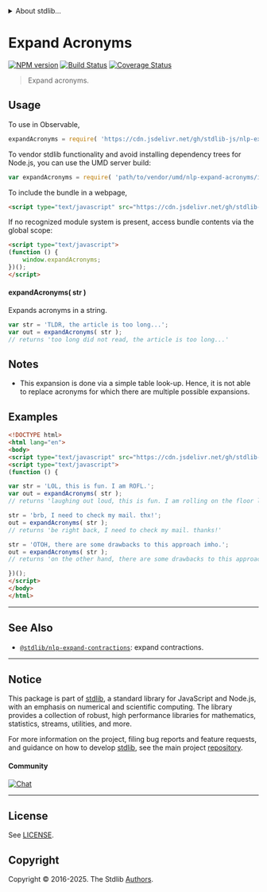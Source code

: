 <!--

@license Apache-2.0

Copyright (c) 2022 The Stdlib Authors.

Licensed under the Apache License, Version 2.0 (the "License");
you may not use this file except in compliance with the License.
You may obtain a copy of the License at

   http://www.apache.org/licenses/LICENSE-2.0

Unless required by applicable law or agreed to in writing, software
distributed under the License is distributed on an "AS IS" BASIS,
WITHOUT WARRANTIES OR CONDITIONS OF ANY KIND, either express or implied.
See the License for the specific language governing permissions and
limitations under the License.

-->


<details>
  <summary>
    About stdlib...
  </summary>
  <p>We believe in a future in which the web is a preferred environment for numerical computation. To help realize this future, we've built stdlib. stdlib is a standard library, with an emphasis on numerical and scientific computation, written in JavaScript (and C) for execution in browsers and in Node.js.</p>
  <p>The library is fully decomposable, being architected in such a way that you can swap out and mix and match APIs and functionality to cater to your exact preferences and use cases.</p>
  <p>When you use stdlib, you can be absolutely certain that you are using the most thorough, rigorous, well-written, studied, documented, tested, measured, and high-quality code out there.</p>
  <p>To join us in bringing numerical computing to the web, get started by checking us out on <a href="https://github.com/stdlib-js/stdlib">GitHub</a>, and please consider <a href="https://opencollective.com/stdlib">financially supporting stdlib</a>. We greatly appreciate your continued support!</p>
</details>

# Expand Acronyms

[![NPM version][npm-image]][npm-url] [![Build Status][test-image]][test-url] [![Coverage Status][coverage-image]][coverage-url] <!-- [![dependencies][dependencies-image]][dependencies-url] -->

> Expand acronyms.

<section class="intro">

</section>

<!-- /.intro -->



<section class="usage">

## Usage

To use in Observable,

```javascript
expandAcronyms = require( 'https://cdn.jsdelivr.net/gh/stdlib-js/nlp-expand-acronyms@umd/browser.js' )
```

To vendor stdlib functionality and avoid installing dependency trees for Node.js, you can use the UMD server build:

```javascript
var expandAcronyms = require( 'path/to/vendor/umd/nlp-expand-acronyms/index.js' )
```

To include the bundle in a webpage,

```html
<script type="text/javascript" src="https://cdn.jsdelivr.net/gh/stdlib-js/nlp-expand-acronyms@umd/browser.js"></script>
```

If no recognized module system is present, access bundle contents via the global scope:

```html
<script type="text/javascript">
(function () {
    window.expandAcronyms;
})();
</script>
```

#### expandAcronyms( str )

Expands acronyms in a string.

```javascript
var str = 'TLDR, the article is too long...';
var out = expandAcronyms( str );
// returns 'too long did not read, the article is too long...'
```

</section>

<!-- /.usage -->

<section class="notes">

## Notes

-   This expansion is done via a simple table look-up. Hence, it is not able to replace acronyms for which there are multiple possible expansions.

</section>

<!-- /.notes -->

<section class="examples">

## Examples

<!-- eslint no-undef: "error" -->

```html
<!DOCTYPE html>
<html lang="en">
<body>
<script type="text/javascript" src="https://cdn.jsdelivr.net/gh/stdlib-js/nlp-expand-acronyms@umd/browser.js"></script>
<script type="text/javascript">
(function () {

var str = 'LOL, this is fun. I am ROFL.';
var out = expandAcronyms( str );
// returns 'laughing out loud, this is fun. I am rolling on the floor laughing.'

str = 'brb, I need to check my mail. thx!';
out = expandAcronyms( str );
// returns 'be right back, I need to check my mail. thanks!'

str = 'OTOH, there are some drawbacks to this approach imho.';
out = expandAcronyms( str );
// returns 'on the other hand, there are some drawbacks to this approach in my humble opinion.'

})();
</script>
</body>
</html>
```

</section>

<!-- /.examples -->

<!-- Section for related `stdlib` packages. Do not manually edit this section, as it is automatically populated. -->

<section class="related">

* * *

## See Also

-   <span class="package-name">[`@stdlib/nlp-expand-contractions`][@stdlib/nlp/expand-contractions]</span><span class="delimiter">: </span><span class="description">expand contractions.</span>

</section>

<!-- /.related -->

<!-- Section for all links. Make sure to keep an empty line after the `section` element and another before the `/section` close. -->


<section class="main-repo" >

* * *

## Notice

This package is part of [stdlib][stdlib], a standard library for JavaScript and Node.js, with an emphasis on numerical and scientific computing. The library provides a collection of robust, high performance libraries for mathematics, statistics, streams, utilities, and more.

For more information on the project, filing bug reports and feature requests, and guidance on how to develop [stdlib][stdlib], see the main project [repository][stdlib].

#### Community

[![Chat][chat-image]][chat-url]

---

## License

See [LICENSE][stdlib-license].


## Copyright

Copyright &copy; 2016-2025. The Stdlib [Authors][stdlib-authors].

</section>

<!-- /.stdlib -->

<!-- Section for all links. Make sure to keep an empty line after the `section` element and another before the `/section` close. -->

<section class="links">

[npm-image]: http://img.shields.io/npm/v/@stdlib/nlp-expand-acronyms.svg
[npm-url]: https://npmjs.org/package/@stdlib/nlp-expand-acronyms

[test-image]: https://github.com/stdlib-js/nlp-expand-acronyms/actions/workflows/test.yml/badge.svg?branch=main
[test-url]: https://github.com/stdlib-js/nlp-expand-acronyms/actions/workflows/test.yml?query=branch:main

[coverage-image]: https://img.shields.io/codecov/c/github/stdlib-js/nlp-expand-acronyms/main.svg
[coverage-url]: https://codecov.io/github/stdlib-js/nlp-expand-acronyms?branch=main

<!--

[dependencies-image]: https://img.shields.io/david/stdlib-js/nlp-expand-acronyms.svg
[dependencies-url]: https://david-dm.org/stdlib-js/nlp-expand-acronyms/main

-->

[chat-image]: https://img.shields.io/gitter/room/stdlib-js/stdlib.svg
[chat-url]: https://app.gitter.im/#/room/#stdlib-js_stdlib:gitter.im

[stdlib]: https://github.com/stdlib-js/stdlib

[stdlib-authors]: https://github.com/stdlib-js/stdlib/graphs/contributors

[umd]: https://github.com/umdjs/umd
[es-module]: https://developer.mozilla.org/en-US/docs/Web/JavaScript/Guide/Modules

[deno-url]: https://github.com/stdlib-js/nlp-expand-acronyms/tree/deno
[deno-readme]: https://github.com/stdlib-js/nlp-expand-acronyms/blob/deno/README.md
[umd-url]: https://github.com/stdlib-js/nlp-expand-acronyms/tree/umd
[umd-readme]: https://github.com/stdlib-js/nlp-expand-acronyms/blob/umd/README.md
[esm-url]: https://github.com/stdlib-js/nlp-expand-acronyms/tree/esm
[esm-readme]: https://github.com/stdlib-js/nlp-expand-acronyms/blob/esm/README.md
[branches-url]: https://github.com/stdlib-js/nlp-expand-acronyms/blob/main/branches.md

[stdlib-license]: https://raw.githubusercontent.com/stdlib-js/nlp-expand-acronyms/main/LICENSE

<!-- <related-links> -->

[@stdlib/nlp/expand-contractions]: https://github.com/stdlib-js/nlp-expand-contractions/tree/umd

<!-- </related-links> -->

</section>

<!-- /.links -->

